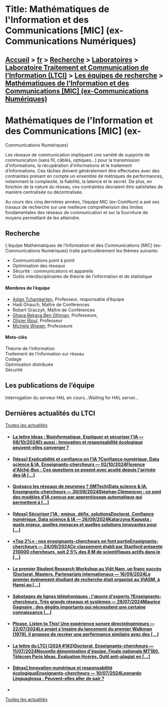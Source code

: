 # Title: Mathématiques de l'Information et des Communications [MIC] (ex-Communications Numériques)

## [Accueil](https://www.telecom-paris.fr "https://www.telecom-paris.fr") > [fr](https://www.telecom-paris.fr/fr "fr") > [Recherche](https://www.telecom-paris.fr/fr/recherche "Recherche") > [Laboratoires](https://www.telecom-paris.fr/fr/recherche/labos "Laboratoires") > [Laboratoire Traitement et Communication de l’Information (LTCI)](https://www.telecom-paris.fr/fr/recherche/labos/traitement-information-ltci "Laboratoire Traitement et Communication de l’Information \(LTCI\)") > [Les équipes de recherche](https://www.telecom-paris.fr/fr/recherche/labos/traitement-information-ltci/equipes "Les équipes de recherche") > [Mathématiques de l’Information et des Communications [MIC] (ex-Communications Numériques)](https://www.telecom-paris.fr/fr/recherche/labos/traitement-information-ltci/equipes/communications-numeriques)

[](https://www.telecom-paris.fr/fr/accueil)

# Mathématiques de l'Information et des Communications [MIC] (ex-
Communications Numériques)

Les réseaux de communication impliquent une variété de supports de
communication (sans fil, câblés, optiques…) pour la transmission
d’informations, la récupération d’informations et le traitement
d’informations. Ces tâches doivent généralement être effectuées avec des
contraintes prenant en compte un ensemble de métriques de performances,
notamment la complexité, la fiabilité, la latence et le secret. De plus, en
fonction de la nature du réseau, ces contraintes devraient être satisfaites de
manière centralisée ou décentralisée.

Au cours des cinq dernières années, l’équipe MIC (ex-ComNum) a axé ses travaux
de recherche sur une meilleure compréhension des limites fondamentales des
réseaux de communication et sur la fourniture de moyens permettant de les
atteindre.

## Recherche

L’équipe Mathématiques de l’Information et des Communications [MIC] (ex-
Communications Numériques) traite particulièrement les thèmes suivants:

  * Communications point à point
  * Optimisation des réseaux
  * Sécurité : communications et appareils
  * Outils interdisciplinaires de théorie de l’information et de statistique

#### Membres de l’équipe

  * [Aslan Tchamkerten](https://www.telecom-paris.fr/aslan-tchamkerten), Professeur, responsable d’équipe
  * Hadi Ghauch, Maître de Conférences
  * Robert Graczyk, Maître de Conférences
  * [Ghaya Rekaya Ben Othman](https://rekaya.wp.imt.fr/), Professeure,
  * [Olivier Rioul](https://www.telecom-paris.fr/olivier-rioul), Professeur
  * [Michèle Wigger](https://perso.telecom-paristech.fr/wigger/), Professeure

#### Mots-clés

Théorie de l’information  
Traitement de l’information sur réseau  
Codage  
Optimisation distribuée  
Sécurité

## Les publications de l’équipe

Interrogation du serveur HAL en cours...Waiting for HAL server...

## Dernières actualités du LTCI

[Toutes les actualités](https://www.telecom-paris.fr/news/newsroom "Toutes les
actualités")

  * #### [La lettre Ideas : Bioinformatique, Expliquer et sécuriser l'IA — 08/10/2024Et aussi : Innovation et responsabilité écologique peuvent-elles converger ?](https://www.telecom-paris.fr/?mailpoet_router&endpoint=view_in_browser&action=view&data=WzMyNiwiZjhhOTE2N2E5NzU5IiwwLDAsMCwxXQ "La lettre Ideas : Bioinformatique, Expliquer et sécuriser l'IA")
  * #### [[Ideas] Explicabilité et confiance en l’IA ?Confiance numérique, Data science & IA, Enseignants-chercheurs — 02/10/2024Florence d'Alché-Buc : Ces questions se posent avec acuité depuis l'arrivée des IA [...]](https://www.telecom-paris.fr/fr/ideas/explicabilite-confiance-intelligence-artificielle "\[Ideas\] Explicabilité et confiance en l’IA ?")
  * #### [Quèsaco les réseaux de neurones ? (IMTech)Data science & IA, Enseignants-chercheurs — 30/09/2024Stéphan Clémençon : ce sont des modèles d’IA conçus par apprentissage automatique qui permettent à [...]](https://www.telecom-paris.fr/reseaux-neurones-imtech "Quèsaco les réseaux de neurones ? \(IMTech\)")
  * #### [[Ideas] Sécuriser l’IA : enjeux, défis, solutionsDoctorat, Confiance numérique, Data science & IA — 26/09/2024Katarzyna Kapusta : quels enjeux, quelles menaces et quelles solutions innovantes pour [...]](https://www.telecom-paris.fr/fr/ideas/securiser-intelligence-artificielle "\[Ideas\] Sécuriser l’IA : enjeux, défis, solutions")
  * #### [«Top 2%» : nos enseignants-chercheurs en font partieEnseignants-chercheurs — 24/09/2024Ce classement établi par Stanford présente 210000 chercheurs, soit 2,5% des 8 M de scientifiques actifs dans le [...]](https://www.telecom-paris.fr/top-2p100-nos-enseignants-chercheurs "«Top 2%» : nos enseignants-chercheurs en font partie")
  * #### [Le premier Student Research Workshop au Viêt Nam, un franc succès !Doctorat, Masters, Partenariats internationaux — 16/09/2024Le premier événement étudiant de recherche était organisé au VIASM, à Hanoi au [...]](https://www.telecom-paris.fr/evenement-etudiant-recherche-viasm-vietnam "Le premier Student Research Workshop au Viêt Nam, un franc succès !")
  * #### [Sabotages de lignes téléphoniques : l'œuvre d'experts ?Enseignants-chercheurs, Très grands réseaux et systèmes — 29/07/2024Maurice Gagnaire : des dégâts importants qui nécessitent une certaine connaissance [...]](https://www.telecom-paris.fr/sabotages-lignes-telephoniques-maurice-gagnaire-europe-1 "Sabotages de lignes téléphoniques : l'œuvre d'experts ?")
  * #### [Please, Listen to This! Une expérience sonore directeIngénieurs — 22/07/2024Le projet s'inspire du lancement du premier Walkman (1979). Il propose de recréer une performance similaire avec des [...]](https://www.telecom-paris.fr/please-listen-experience-sonore-urbaine "Please, Listen to This! Une expérience sonore directe")
  * #### [La lettre du LTCI (2024 #1#2)Doctorat, Enseignants-chercheurs — 11/07/2024Nouvelle dénomination d'équipe. Finale nationale MT180. Télécom Paris Ideas. Évaluation Hcérès. Outil anti-plagiat en [...]](https://www.telecom-paris.fr/?mailpoet_router&endpoint=view_in_browser&action=view&data=WzMyNywiYjIzNjIxNjg4ZTA3IiwwLDAsMCwxXQ "La lettre du LTCI \(2024 #1#2\)")
  * #### [[Ideas] Innovation numérique et responsabilité écologiqueEnseignants-chercheurs — 10/07/2024Leonardo Linguaglossa : Peuvent-elles aller de pair ?](https://www.telecom-paris.fr/fr/ideas/innovation-numerique-responsabilite-ecologique "\[Ideas\] Innovation numérique et responsabilité écologique")
  * 

[Toutes les actualités](https://www.telecom-paris.fr/news/newsroom "Toutes les
actualités")

